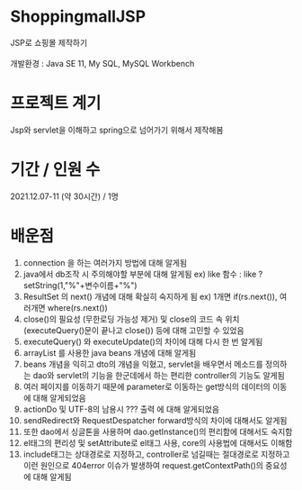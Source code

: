 # ShoppingmallJSP
JSP로 쇼핑몰 제작하기
<br><br>
개발환경 : Java SE 11, My SQL, MySQL Workbench

# 프로젝트 계기
Jsp와 servlet을 이해하고 spring으로 넘어가기 위해서 제작해봄

# 기간 / 인원 수
2021.12.07-11 (약 30시간) / 1명

# 배운점
1. connection 을 하는 여러가지 방법에 대해 알게됨
2. java에서 db조작 시 주의해야할 부분에 대해 알게됨 ex) like 함수 : like ?  setString(1,"%"+변수이름+"%")
3. ResultSet 의 next() 개념에 대해 확실히 숙지하게 됨 ex) 1개면 if(rs.next()), 여러개면 where(rs.next())
4. close()의 필요성 (무한로딩 가능성 제거) 및 close의 코드 속 위치(executeQuery()문이 끝나고 close()) 등에 대해 고민할 수 있었음 
5. executeQuery() 와 executeUpdate()의 차이에 대해 다시 한 번 알게됨
6. arrayList 를 사용한 java beans 개념에 대해 알게됨
7. beans 개념을 익히고 dto의 개념을 익혔고, servlet을 배우면서 메소드를 정의하는 dao와 servlet의 기능을 한군데에서 하는 편리한 controller의 기능도 알게됨
8. 여러 페이지를 이동하기 때문에 parameter로 이동하는 get방식의 데이터의 이동에 대해 알게되었음
9. actionDo 및 UTF-8의 남용시 ??? 출력 에 대해 알게되었음
10. sendRedirect와 RequestDespatcher forward방식의 차이에 대해서도 알게됨
11. 또한 dao에서 싱글톤을 사용하며 dao.getInstance()의 편리함에 대해서도 숙지함
12. el태그의 편리성 및 setAttribute로 el태그 사용, core의 사용법에 대해서도 이해함
13. include태그는 상대경로로 지정하고, controller로 넘길때는 절대경로로 지정하고 이런 원인으로 404error 이슈가 발생하여 request.getContextPath()의 중요성에 대해 알게됨

